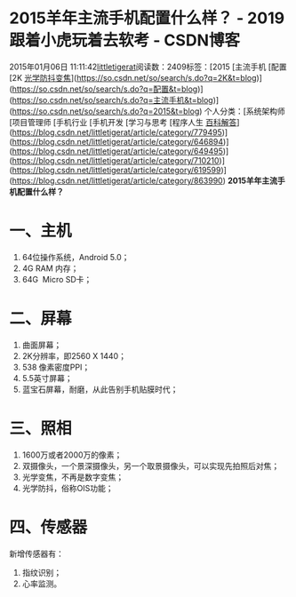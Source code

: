 # 2015羊年主流手机配置什么样？ - 2019跟着小虎玩着去软考 - CSDN博客
2015年01月06日 11:11:42[littletigerat](https://me.csdn.net/littletigerat)阅读数：2409标签：[2015																[主流手机																[配置																[2K																[光学防抖变焦](https://so.csdn.net/so/search/s.do?q=光学防抖变焦&t=blog)](https://so.csdn.net/so/search/s.do?q=2K&t=blog)](https://so.csdn.net/so/search/s.do?q=配置&t=blog)](https://so.csdn.net/so/search/s.do?q=主流手机&t=blog)](https://so.csdn.net/so/search/s.do?q=2015&t=blog)
个人分类：[系统架构师																[项目管理师																[手机行业																[手机开发																[学习与思考																[程序人生																[百科解答](https://blog.csdn.net/littletigerat/article/category/715330)](https://blog.csdn.net/littletigerat/article/category/779495)](https://blog.csdn.net/littletigerat/article/category/646894)](https://blog.csdn.net/littletigerat/article/category/649495)](https://blog.csdn.net/littletigerat/article/category/710210)](https://blog.csdn.net/littletigerat/article/category/619599)](https://blog.csdn.net/littletigerat/article/category/863990)
**2015羊年主流手机配置什么样？**
# 一、主机
1. 64位操作系统，Android 5.0；
2. 4G RAM 内存；
3. 64G  Micro SD卡；
# 二、屏幕
1. 曲面屏幕；
2. 2K分辨率，即2560 X 1440；
3. 538 像素密度PPI；
4. 5.5英寸屏幕；
5. 蓝宝石屏幕，耐磨，从此告别手机贴膜时代；
# 三、照相
1. 1600万或者2000万的像素；
2. 双摄像头，一个景深摄像头，另一个取景摄像头，可以实现先拍照后对焦；
3. 光学变焦，不再是数字变焦；
4. 光学防抖，俗称OIS功能；
# 四、传感器
新增传感器有：
1. 指纹识别；
2. 心率监测。
